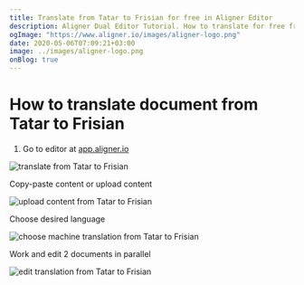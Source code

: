 ```yaml
---
title: Translate from Tatar to Frisian for free in Aligner Editor
description: Aligner Dual Editor Tutorial. How to translate for free from Tatar to Frisian. Aligner is multilingual document management platform. 
ogImage: "https://www.aligner.io/images/aligner-logo.png"
date: 2020-05-06T07:09:21+03:00
image: ../images/aligner-logo.png
onBlog: true
---
```


# How to translate document from Tatar to Frisian

1. Go to editor at [app.aligner.io](https://app.aligner.io "Aligner App web page")

![translate from Tatar to Frisian](../aligner-blank-editor.png "translate from Tatar to Frisian")

Copy-paste content or upload content

![upload content from Tatar to Frisian](../aligner-uploaded-document.png "upload content from Tatar to Frisian")

Choose desired language

![choose machine translation from Tatar to Frisian](../aligner-language-dropdown.png "choose machine translation from Tatar to Frisian")

Work and edit 2 documents in parallel

![edit translation from Tatar to Frisian](../aligner-double-sitded-editor.png "edit translation from Tatar to Frisian")

